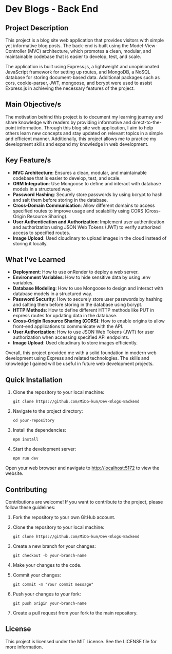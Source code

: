 # Dev Blogs - Back End

## Project Description

This project is a blog site web application that provides visitors with simple yet informative blog posts. The back-end is built using the Model-View-Controller (MVC) architecture, which promotes a clean, modular, and maintainable codebase that is easier to develop, test, and scale.

The application is built using Express.js, a lightweight and unopinionated JavaScript framework for setting up routes, and MongoDB, a NoSQL database for storing document-based data. Additional packages such as cors, cookie-parser, JWT, mongoose, and bcrypt were used to assist Express.js in achieving the necessary features of the project.

## Main Objective/s

The motivation behind this project is to document my learning journey and share knowledge with readers by providing informative and direct-to-the-point information. Through this blog site web application, I aim to help others learn new concepts and stay updated on relevant topics in a simple and efficient manner. Additionally, this project allows me to practice my development skills and expand my knowledge in web development.

## Key Feature/s

- **MVC Architecture**: Ensures a clean, modular, and maintainable codebase that is easier to develop, test, and scale.
- **ORM Integration**: Use Mongoose to define and interact with database models in a structured way.
- **Password Hashing**: Securely store passwords by using bcrypt to hash and salt them before storing in the database.
- **Cross-Domain Communication**: Allow different domains to access specified routes to improve usage and scalability using CORS (Cross-Origin Resource Sharing).
- **User Authentication and Authorization**: Implement user authentication and authorization using JSON Web Tokens (JWT) to verify authorized access to specified routes.
- **Image Upload**: Used cloudinary to upload images in the cloud instead of storing it locally.

## What I've Learned

- **Deployment**: How to use onRender to deploy a web server.
- **Environment Variables**: How to hide sensitive data by using .env variables.
- **Database Modeling**: How to use Mongoose to design and interact with database models in a structured way.
- **Password Security**: How to securely store user passwords by hashing and salting them before storing in the database using bcrypt.
- **HTTP Methods**: How to define different HTTP methods like PUT in express routes for updating data in the database.
- **Cross-Origin Resource Sharing (CORS)**: How to enable origins to allow front-end applications to communicate with the API.
- **User Authorization**: How to use JSON Web Tokens (JWT) for user authorization when accessing specified API endpoints.
- **Image Upload**: Used cloudinary to store images efficiently.

Overall, this project provided me with a solid foundation in modern web development using Express and related technologies. The skills and knowledge I gained will be useful in future web development projects.

## Quick Installation

1. Clone the repository to your local machine:

   `git clone https://github.com/MiDo-kun/Dev-Blogs-Backend`

2. Navigate to the project directory:

   `cd your-repository`

3. Install the dependencies:

   `npm install`

4. Start the development server:

   `npm run dev`

Open your web browser and navigate to [http://localhost:5172](http://localhost:5172) to view the website.

## Contributing

Contributions are welcome! If you want to contribute to the project, please follow these guidelines:

1. Fork the repository to your own GitHub account.

2. Clone the repository to your local machine:

   `git clone https://github.com/MiDo-kun/Dev-Blogs-Backend`

3. Create a new branch for your changes:

   `git checkout -b your-branch-name`

4. Make your changes to the code.

5. Commit your changes:

   `git commit -m "Your commit message"`

6. Push your changes to your fork:

   `git push origin your-branch-name`

7. Create a pull request from your fork to the main repository.

## License

This project is licensed under the MIT License. See the LICENSE file for more information.
